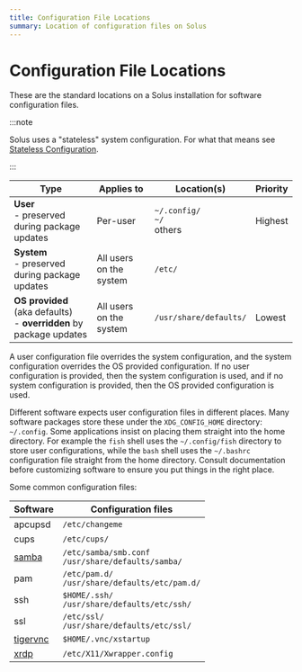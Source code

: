 ```yaml
---
title: Configuration File Locations
summary: Location of configuration files on Solus
---
```


# Configuration File Locations

These are the standard locations on a Solus installation for software configuration files.

:::note

Solus uses a "stateless" system configuration. For what that means see [Stateless Configuration](statelessness.md).

:::

| Type                                                                           | Applies to              | Location(s)     | Priority   |
|-----------------------------------------------------------------------------------|-------------------------|-----------------|------------|
| **User**<br />- preserved during package updates                     | Per-user                | `~/.config/`<br />`~/`<br />others | Highest    |
| **System**<br />- preserved during package updates                   | All users on the system | `/etc/`         |            |
| **OS provided** (aka defaults)<br />- **overridden** by package updates | All users on the system | `/usr/share/defaults/`               | Lowest     |


A user configuration file overrides the system configuration, and the system configuration overrides the OS provided configuration. If no user configuration is provided, then the system configuration is used, and if no system configuration is provided, then the OS provided configuration is used.

Different software expects user configuration files in different places. Many software packages store these under the `XDG_CONFIG_HOME` directory: `~/.config`. Some applications insist on placing them straight into the home directory. For example the `fish` shell uses the `~/.config/fish` directory to store user configurations, while the `bash` shell uses the `~/.bashrc` configuration file straight from the home directory. Consult documentation before customizing software to ensure you put things in the right place.

Some common configuration files:

| Software     | Configuration files |
|--------------|----------------------------------------------------------------------------------|
| apcupsd      |`/etc/changeme`|
| cups         |`/etc/cups/`|
| [samba](/docs/user/software/networking/samba)        | `/etc/samba/smb.conf`<br />`/usr/share/defaults/samba/` |
| pam         | `/etc/pam.d/`<br />`/usr/share/defaults/etc/pam.d/` |
| ssh         | `$HOME/.ssh/`<br />`/usr/share/defaults/etc/ssh/` |
| ssl         | `/etc/ssl/`<br />`/usr/share/defaults/etc/ssl/` |
| [tigervnc](docs/user/software/networking/tigervnc)         | `$HOME/.vnc/xstartup` |
| [xrdp](docs/user/software/networking/xrdp)         | `/etc/X11/Xwrapper.config` |